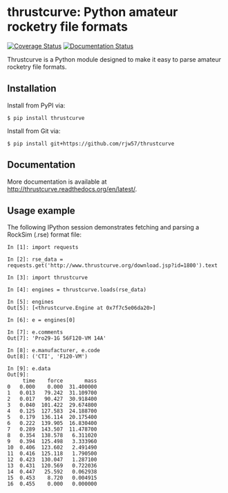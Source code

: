 # thrustcurve: Python amateur rocketry file formats

[![Coverage
Status](https://coveralls.io/repos/rjw57/thrustcurve/badge.svg?branch=master&service=github)](https://coveralls.io/github/rjw57/thrustcurve?branch=master)
[![Documentation
Status](https://readthedocs.org/projects/thrustcurve/badge/?version=latest)](http://thrustcurve.readthedocs.org/en/latest/?badge=latest)


Thrustcurve is a Python module designed to make it easy to parse amateur
rocketry file formats.

## Installation

Install from PyPI via:

```console
$ pip install thrustcurve
```

Install from Git via:

```console
$ pip install git+https://github.com/rjw57/thrustcurve
```

## Documentation

More documentation is available at
http://thrustcurve.readthedocs.org/en/latest/.

## Usage example

The following IPython session demonstrates fetching and parsing a RockSim (.rse)
format file:

```ipython
In [1]: import requests

In [2]: rse_data = requests.get('http://www.thrustcurve.org/download.jsp?id=1800').text

In [3]: import thrustcurve

In [4]: engines = thrustcurve.loads(rse_data)

In [5]: engines
Out[5]: [<thrustcurve.Engine at 0x7f7c5e06da20>]

In [6]: e = engines[0]

In [7]: e.comments
Out[7]: 'Pro29-1G 56F120-VM 14A'

In [8]: e.manufacturer, e.code
Out[8]: ('CTI', 'F120-VM')

In [9]: e.data
Out[9]: 
     time    force       mass
0   0.000    0.000  31.400000
1   0.013   79.242  31.109700
2   0.017   90.427  30.918400
3   0.040  101.422  29.674800
4   0.125  127.583  24.188700
5   0.179  136.114  20.175400
6   0.222  139.905  16.830400
7   0.289  143.507  11.478700
8   0.354  138.578   6.311020
9   0.394  125.498   3.333960
10  0.406  123.602   2.491490
11  0.416  125.118   1.790500
12  0.423  130.047   1.287100
13  0.431  120.569   0.722036
14  0.447   25.592   0.062938
15  0.453    8.720   0.004915
16  0.455    0.000   0.000000
```
